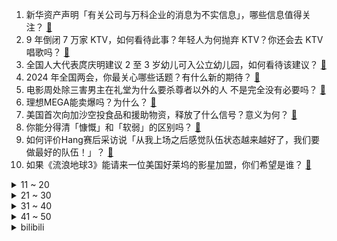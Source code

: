 1. 新华资产声明「有关公司与万科企业的消息为不实信息」，哪些信息值得关注？ [:link:](https://www.zhihu.com/question/646880441)
2. 9 年倒闭 7 万家 KTV，如何看待此事？年轻人为何抛弃 KTV？你还会去 KTV 唱歌吗？ [:link:](https://www.zhihu.com/question/646580709)
3. 全国人大代表庹庆明建议 2 至 3 岁幼儿可入公立幼儿园，如何看待该建议？ [:link:](https://www.zhihu.com/question/646875631)
4. 2024 年全国两会，你最关心哪些话题？有什么新的期待？ [:link:](https://www.zhihu.com/question/646408835)
5. 电影周处除三害男主在礼堂为什么要杀尊者以外的人 不是完全没有必要吗？ [:link:](https://www.zhihu.com/question/646824761)
6. 理想MEGA能卖爆吗？为什么？ [:link:](https://www.zhihu.com/question/646443999)
7. 美国首次向加沙空投食品和援助物资，释放了什么信号？意义为何？ [:link:](https://www.zhihu.com/question/646865960)
8. 你能分得清「慷慨」和「软弱」的区别吗？ [:link:](https://www.zhihu.com/question/646352520)
9. 如何评价Hang赛后采访说「从我上场之后感觉队伍状态越来越好了，我们要做最好的队伍！」？ [:link:](https://www.zhihu.com/question/646843432)
10. 如果《流浪地球3》能请来一位美国好莱坞的影星加盟，你们希望是谁？ [:link:](https://www.zhihu.com/question/646817550)
<details>
<summary>11 ~ 20</summary>

11. 农民基础养老金仅为城镇职工养老金的5.26%，全国政协委员建议「提高农民养老待遇」，如何看待此提案？ [:link:](https://www.zhihu.com/question/646786014)
12. 「水果之王」榴莲一周每斤降 10 元，车厘子、山竹等网红水果普遍降价，哪些信息值得关注？ [:link:](https://www.zhihu.com/question/646859584)
13. 导师不看文献，只读公众号上介绍新研究的文章，这是正常的吗？ [:link:](https://www.zhihu.com/question/646280209)
14. 陈清泉学外语为啥高小琴第一反应好像不愿意？ [:link:](https://www.zhihu.com/question/533524169)
15. 电影《周处除三害》中的阮经天饰演的陈桂林究竟是好人还是坏人？ [:link:](https://www.zhihu.com/question/646470568)
16. 怎么理解「只观察自己，不评价自己」？ [:link:](https://www.zhihu.com/question/645994570)
17. 男人为什么到了一定年纪就喜欢喝酒？ [:link:](https://www.zhihu.com/question/629804174)
18. 如果英雄联盟卡牌大师的W技能改成稳定黄牌，卡牌大师会更强吗？ [:link:](https://www.zhihu.com/question/645291273)
19. 目前在世的相声老艺人中，谁的辈分最大？ [:link:](https://www.zhihu.com/question/404396809)
20. 董明珠将再建议提高个税起征点到 1 万元，如何看待该建议？如果起征点到 1 万元会带来哪些变化? [:link:](https://www.zhihu.com/question/646843696)
</details>
<details>
<summary>21 ~ 30</summary>

21. 美商务部长称「假如美国路上有 300 万辆中国车，北京能让它们同时熄火」，如何看待此言论？反映了什么？ [:link:](https://www.zhihu.com/question/646772940)
22. 小鹏 G6 全系车型限时优惠 2 万元，广汽埃安新品售价不到 10 万，哪些信息值得关注？ [:link:](https://www.zhihu.com/question/646880463)
23. 周处除三害中陈桂林的手枪为什么总是卡壳？ [:link:](https://www.zhihu.com/question/646340476)
24. 大家觉得孙悟空的原型是《山海经》里的“无支祁”，还是印度的“哈奴曼”？ [:link:](https://www.zhihu.com/question/509574784)
25. 如何看待网传斗鱼游戏主播小团团因涉赌将被判刑八年？ [:link:](https://www.zhihu.com/question/646591920)
26. 中国成功自主研制出第一代高比能超低温特种锂离子电池，将对相关产业带来怎样的影响？ [:link:](https://www.zhihu.com/question/646751467)
27. 赛程过半，WBG位列常规赛第十，控制变量法能否证明去年WBG都是TheShy在Carry？ [:link:](https://www.zhihu.com/question/646821992)
28. 网曝「一村干部坐拥 60 亩地用 40 亩盖别墅高楼」，官方通报涉事人已被批准逮捕，他会受到什么处罚？ [:link:](https://www.zhihu.com/question/646765107)
29. 23-24 赛季 NBA掘金 VS 湖人，如何评价这场比赛？ [:link:](https://www.zhihu.com/question/646844901)
30. 网文大家说的套路是什么？ [:link:](https://www.zhihu.com/question/646721273)
</details>
<details>
<summary>31 ~ 40</summary>

31. 评论一下电视剧《猎冰》怎么样？ [:link:](https://www.zhihu.com/question/645951191)
32. 请问你的家乡方言里“故意的”怎么说？ [:link:](https://www.zhihu.com/question/642122741)
33. 詹姆斯走到4万分这一步，哪一分你最深刻？ [:link:](https://www.zhihu.com/question/646849946)
34. 为什么 NBA 历史上从未有过中锋像约基奇这样打球？约基奇算是开创了一个时代吗? [:link:](https://www.zhihu.com/question/605857191)
35. 45 年历史的《中美科技合作协定》到期，《自然》杂志称「终止协定将是危险的愚蠢之举」，如何看待此事？ [:link:](https://www.zhihu.com/question/646841318)
36. 全国政协委员邵驰建议推进职业本科建设，破解「年轻人不愿进工厂」现象，如何看待这一建议？ [:link:](https://www.zhihu.com/question/646862220)
37. 数据显示《蛋仔派对》日活突破四千万，如何看待00后玩家「撑起」网易千亿营收？ [:link:](https://www.zhihu.com/question/646817648)
38. 有没有一种野菜，吃到后让你感觉「春天到了」？ [:link:](https://www.zhihu.com/question/645393986)
39. 黑洞最终会把整个宇宙都吃下去吗？ [:link:](https://www.zhihu.com/question/595249302)
40. 英伟达 CEO 黄仁勋称 5 年内人工智能或可通过人类测试，如何看待这一论断？这意味着什么？ [:link:](https://www.zhihu.com/question/646787413)
</details>
<details>
<summary>41 ~ 50</summary>

41. 你曾经买过最后悔的东西是什么？ [:link:](https://www.zhihu.com/question/351426844)
42. 詹姆斯达成 40000 分，解锁「411」工程，成为 NBA 首位四万分先生，如何评价他的成就？ [:link:](https://www.zhihu.com/question/646850203)
43. 文笔挑战，我本将心向明月，_____________。你会怎么接下一句? [:link:](https://www.zhihu.com/question/646826155)
44. 占便宜的人都是什么心态？ [:link:](https://www.zhihu.com/question/415563198)
45. 全面取消楼市「辣招」后的第一个周末，中国香港楼市热度飙升，内地投资者购买热情高涨，将会产生哪些影响？ [:link:](https://www.zhihu.com/question/646940100)
46. 23/24 赛季曼市德比二番战曼联1:3曼城，哈兰德破门，福登双响，如何评价本场比赛？ [:link:](https://www.zhihu.com/question/646901135)
47. 我想读柏拉图的《理想国》这本书，谁能大致跟我讲讲这本书主要说了什么和精髓在哪吗? [:link:](https://www.zhihu.com/question/527406551)
48. 社会上对「愚蠢」的容忍度越来越低了吗？你有「厌蠢症」吗？ [:link:](https://www.zhihu.com/question/628786473)
49. 《红楼梦》原著中，为什么王熙凤经常和黛玉互动而漠视宝钗？ [:link:](https://www.zhihu.com/question/499765041)
50. 大家怎么看待爱豆恋爱呢？ [:link:](https://www.zhihu.com/question/492006215)
</details><details>
<summary>bilibili</summary>

</details>